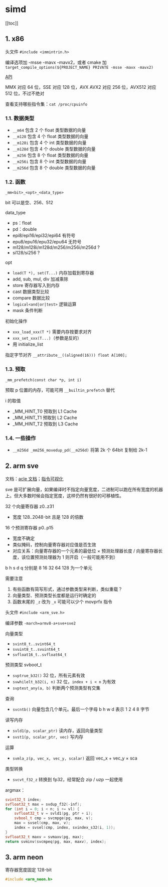 # simd

[[toc]]

## 1. x86

头文件 `#include <immintrin.h>`

编译选项加 -msse -mavx -mavx2，或者 cmake 加 `target_compile_options(${PROJECT_NAME} PRIVATE -msse -mavx -mavx2)`

[API](https://www.intel.com/content/www/us/en/docs/intrinsics-guide/index.html)

MMX 对应 64 位，SSE 对应 128 位，AVX AVX2 对应 256 位，AVX512 对应 512 位，不过不绝对

查看支持哪些指令集：`cat /proc/cpuinfo`

### 1.1. 数据类型

- `__m64` 包含 2 个 float 类型数据的向量
- `__m128` 包含 4 个 float 类型数据的向量
- `__m128i` 包含 4 个 int 类型数据的向量
- `__m128d` 包含 4 个 double 类型数据的向量
- `__m256` 包含 8 个 float 类型数据的向量
- `__m256i` 包含 8 个 int 类型数据的向量
- `__m256d` 包含 8 个 double 类型数据的向量

### 1.2. 函数

`_mm<bit>_<opt>_<data_type>`

bit 可以是空、256、512

data_type

- ps：float
- pd：double
- epi8/epi16/epi32/epi64 有符号
- epu8/epu16/epu32/epu64 无符号
- m128/m128i/m128d/m256/m256i/m256d ?
- si128/si256 ?

opt

- `load(T *), set(T...)` 内存加载到寄存器
- add, sub, mul, div 加减乘除
- store 寄存器写入到内存
- cast 数据类型比较
- compare 数据比较
- `logical<and|or|test>` 逻辑运算
- mask 条件判断

初始化操作

- `xxx_load_xxx(T *)` 需要内存按要求对齐
- `xxx_set_xxx(T...)`（参数是反的）
- 用 initialize_list

指定字节对齐 `__attribute__((aligned(16))) float A[100];`

### 1.3. 预取

`_mm_prefetch(const char *p, int i)`

预取 p 位置的内存，可能可用 `__builtin_prefetch` 替代

i 的取值

- _MM_HINT_T0 预取到 L1 Cache
- _MM_HINT_T1 预取到 L2 Cache
- _MM_HINT_T2 预取到 L3 Cache

### 1.4. 一些操作

- `__m256d _mm256_movedup_pd(__m256d)` 将第 2k 个 64bit 复制给 2k-1

## 2. arm sve

文档：[acle 文档](https://arm-software.github.io/acle/main/acle.html)；[指令可视化](https://dougallj.github.io/asil/index.html)

sve 是可扩展向量，如果编译时不指定向量宽度，二进制可以跑在所有宽度的机器上。但大多数时候会指定宽度，这样仍然有很好的可移植性。

32 个向量寄存器 z0..z31

- 宽度 128..2048-bit 且是 128 的倍数

16 个预测寄存器 p0..p15

- 宽度不确定
- 类似掩码，控制向量寄存器对应值是否生效
- 对应关系：向量寄存器的一个元素的最低位 × 预测处理器长度 / 向量寄存器长度，该位置预测处理器为 1 则开启（一般可能用不到）

b h s d q 分别是 8 16 32 64 128 为一个单元

需要注意

1. 有些函数有简写形式，通过参数类型来判断，类似重载？
2. 向量类型、预测类型长度都是运行时确定的
3. 函数末尾的 `_z` 改为 `_x` 可能可以少个 movprfx 指令

头文件 `#include <arm_sve.h>`

编译参数 `-march=armv8-a+sve+sve2`

向量类型

- `svint8_t..svint64_t`
- `svuint8_t..svuint64_t`
- `svfloat16_t..svfloat64_t`

预测类型 svboot_t

- `svptrue_b32()` 32 位，所有元素有效
- `svwhilelt_b32(i, n)` 32 位，`index + i < n` 为有效
- `svptest_any(a, b)` 判断两个预测类型有交集

查询

- `svcntb()` 向量包含几个单元。最后一个字母 b h w d 表示 1 2 4 8 字节

读写内存

- `svld1(p, scalar_ptr)` 读内存，返回向量类型
- `svst1(p, scalar_ptr, vec)` 写内存

运算

- `svmla_z(p, vec_x, vec_y, scalar)` 返回 vec_x + vec_y × sca

类型转换

- `svcvt_f32_z` 转换到 fp32，经常配合 zip / uzp 一起使用

argmax：

```cpp
svint32_t index;
svfloat32_t max = svdup_f32(-inf);
for (int i = 0; i < n; i += vl) {
    svfloat32_t v = svld1(pg, ptr + i);
    svbool_t cmp = svcmpge(pg, max, v);
    max = svsel(cmp, max, v);
    index = svsel(cmp, index, svindex_s32(i, 1));
}
svfloat32_t maxv = svmaxv(pg, max);
return svminv(svcmpeq(pg, max, maxv), index);
```

## 3. arm neon

寄存器宽度固定 128-bit

```cpp
#include <arm_neon.h>
```
